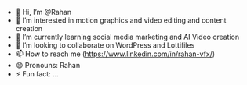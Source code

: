 - 👋 Hi, I’m @Rahan
- 👀 I’m interested in motion graphics and video editing and content creation
- 🌱 I’m currently learning social media marketing and AI Video creation
- 💞️ I’m looking to collaborate on WordPress and Lottifiles
- 📫 How to reach me (https://www.linkedin.com/in/rahan-vfx/)
- 😄 Pronouns: Rahan
- ⚡ Fun fact: ...

<!---
Rahan00123/Rahan00123 is a ✨ special ✨ repository because its `README.md` (this file) appears on your GitHub profile.
You can click the Preview link to take a look at your changes.
--->
